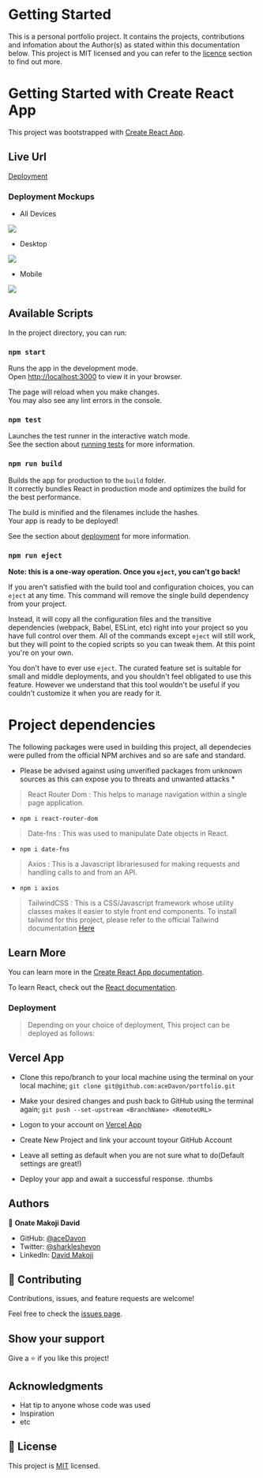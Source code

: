# Getting Started
This is a personal portfolio project. It contains the projects, contributions and infomation about the Author(s) as stated within this documentation below. This project is MIT licensed and you can refer to the [licence](#📝-license) section to find out more.
# Getting Started with Create React App

This project was bootstrapped with [Create React App](https://github.com/facebook/create-react-app).

## Live Url
[Deployment](https://portfolio-one-cyan-95.vercel.app/)

### Deployment Mockups

- All Devices

![](./Project%20Mockup//3-devices-black.png)

- Desktop

![](./Project%20Mockup/laptop.png)

- Mobile 

![](./Project%20Mockup/mobile-black.png)

## Available Scripts

In the project directory, you can run:

### `npm start`

Runs the app in the development mode.\
Open [http://localhost:3000](http://localhost:3000) to view it in your browser.

The page will reload when you make changes.\
You may also see any lint errors in the console.

### `npm test`

Launches the test runner in the interactive watch mode.\
See the section about [running tests](https://facebook.github.io/create-react-app/docs/running-tests) for more information.

### `npm run build`

Builds the app for production to the `build` folder.\
It correctly bundles React in production mode and optimizes the build for the best performance.

The build is minified and the filenames include the hashes.\
Your app is ready to be deployed!

See the section about [deployment](https://facebook.github.io/create-react-app/docs/deployment) for more information.

### `npm run eject`

**Note: this is a one-way operation. Once you `eject`, you can't go back!**

If you aren't satisfied with the build tool and configuration choices, you can `eject` at any time. This command will remove the single build dependency from your project.

Instead, it will copy all the configuration files and the transitive dependencies (webpack, Babel, ESLint, etc) right into your project so you have full control over them. All of the commands except `eject` will still work, but they will point to the copied scripts so you can tweak them. At this point you're on your own.

You don't have to ever use `eject`. The curated feature set is suitable for small and middle deployments, and you shouldn't feel obligated to use this feature. However we understand that this tool wouldn't be useful if you couldn't customize it when you are ready for it.


# Project dependencies

The following packages were used in building this project, all dependecies were pulled from the official NPM archives and so are safe and standard.

* Please be advised against using unverified packages from unknown sources as this can expose you to threats and unwanted attacks *

> React Router Dom :
This helps to manage navigation within a single page application.
- `npm i react-router-dom`

> Date-fns : This was used to manipulate Date objects in React.
  - `npm i date-fns`

> Axios : This is a Javascript librariesused for making requests and handling calls to and from an API.

  - `npm i axios`

> TailwindCSS : This is a CSS/Javascript framework whose utility classes makes it easier to style front end components. To install tailwind for this project, please refer to the official Tailwind documentation [Here](https://tailwindcss.com/docs/installation)
## Learn More

You can learn more in the [Create React App documentation](https://facebook.github.io/create-react-app/docs/getting-started).

To learn React, check out the [React documentation](https://reactjs.org/).


### Deployment

> Depending on your choice of deployment, This project can be deployed as follows:

## Vercel App
- Clone this repo/branch to your local machine using the terminal on your local machine;
  `git clone git@github.com:aceDavon/portfolio.git`
- Make your desired changes and push back to GitHub using the terminal again;
  `git push --set-upstream <BranchName> <RemoteURL>`

- Logon to your account on [Vercel App](https://vercel.com)
- Create New Project and link your account toyour GitHub Account
- Leave all setting as default when you are not sure what to do(Default settings are great!)
- Deploy your app and await a successful response. :thumbs

## Authors

👤 **Onate Makoji David**

- GitHub: [@aceDavon](https://github.com/aceDavon)
- Twitter: [@sharkleshevon](https://twitter.com/sharkleshevon)
- LinkedIn: [David Makoji](https://www.linkedin.com/in/david-makoji-b6090971/)

## 🤝 Contributing

Contributions, issues, and feature requests are welcome!

Feel free to check the [issues page](../../issues/).

## Show your support

Give a ⭐️ if you like this project!

## Acknowledgments

- Hat tip to anyone whose code was used
- Inspiration
- etc

## 📝 License

This project is [MIT](./MIT.md) licensed.
